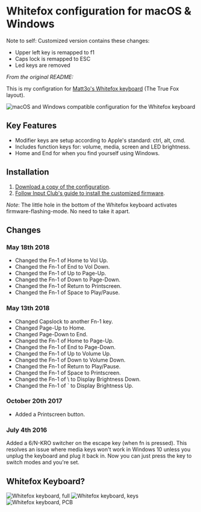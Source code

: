 # Whitefox configuration for macOS & Windows

Note to self: Customized version contains these changes:
- Upper left key is remapped to f1
- Caps lock is remapped to ESC
- Led keys are removed

_From the original README:_


This is my configration for [Matt3o's Whitefox keyboard](https://input.club/whitefox) (The True Fox layout).

![macOS and Windows compatible configuration for the Whitefox keyboard](https://raw.githubusercontent.com/boyvanamstel/Whitefox-keyboard-macOS-configuration/master/assets/configuration.png)

## Key Features

* Modifier keys are setup according to Apple's standard: ctrl, alt, cmd.
* Includes function keys for: volume, media, screen and LED brightness.
* Home and End for when you find yourself using Windows.

## Installation

1. [Download a copy of the configuration](https://github.com/boyvanamstel/Whitefox-keyboard-macOS-configuration/archive/master.zip).
2. [Follow Input Club's guide to install the customized firmware](https://input.club/configurator-setup).

_Note_: The little hole in the bottom of the Whitefox keyboard activates firmware-flashing-mode. No need to take it apart.

## Changes

### May 18th 2018

* Changed the Fn-1 of Home to Vol Up.
* Changed the Fn-1 of End to Vol Down.
* Changed the Fn-1 of Up to Page-Up.
* Changed the Fn-1 of Down to Page-Down.
* Changed the Fn-1 of Return to Printscreen.
* Changed the Fn-1 of Space to Play/Pause.

### May 13th 2018

* Changed Capslock to another Fn-1 key.
* Changed Page-Up to Home.
* Changed Page-Down to End.
* Changed the Fn-1 of Home to Page-Up.
* Changed the Fn-1 of End to Page-Down.
* Changed the Fn-1 of Up to Volume Up.
* Changed the Fn-1 of Down to Volume Down.
* Changed the Fn-1 of Return to Play/Pause.
* Changed the Fn-1 of Space to Printscreen.
* Changed the Fn-1 of \ to Display Brightness Down.
* Changed the Fn-1 of ` to Display Brightness Up.

### October 20th 2017

* Added a Printscreen button.

### July 4th 2016

Added a 6/N-KRO switcher on the escape key (when fn is pressed). This resolves an issue where media keys won't work in Windows 10 unless you unplug the keyboard and plug it back in. Now you can just press the key to switch modes and you're set.

## Whitefox Keyboard?

![Whitefox keyboard, full](https://raw.githubusercontent.com/boyvanamstel/Whitefox-keyboard-macOS-configuration/master/assets/whitefox1.jpg)
![Whitefox keyboard, keys](https://raw.githubusercontent.com/boyvanamstel/Whitefox-keyboard-macOS-configuration/master/assets/whitefox2.jpg)
![Whitefox keyboard, PCB](https://raw.githubusercontent.com/boyvanamstel/Whitefox-keyboard-macOS-configuration/master/assets/whitefox3.jpg)
